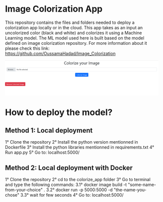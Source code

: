 # Image Colorization App
This repository contains the files and folders needed to deploy a colorization app locally or in the cloud.
This app takes as an input an uncolorized color (black and white) and colorizes it using a Machine Learning model. 
The ML model used here is built based on the model defined on image colorization repository. For more information about it please check this link: https://github.com/OussamaHadad/Image_Colorization
<div style="display: flex; justify-content: space-between;">
  <img src="web_app_image.png" height= "50%">
</div>

# How to deploy the model?
## Method 1:  Local deployment
1° Clone the repository
2° Install the python version mentionned in Dockerfile
3° Install the python libraries mentionned in requirements.txt
4° Run app.py
5° Go to: localhost:5000/

## Method 2: Local deployment with Docker
1° Clone the repository
2° cd to the colorize_app folder
3° Go to terminal and type the following commands:
  3.1° docker image build -t "some-name-from-your-choice" .
  3.2° docker run -p 5000:5000 -d "the-name-you-chose"
  3.3° wait for few seconds
4° Go to: localhost:5000/

